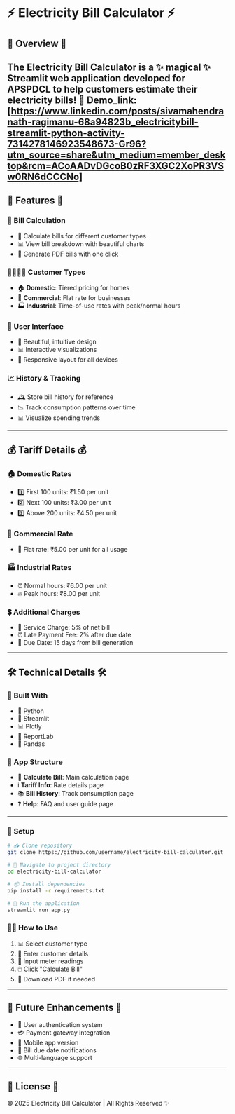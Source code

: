 # ⚡️ Electricity Bill Calculator ⚡️

## 🌟 Overview 🌟
The Electricity Bill Calculator is a ✨ magical ✨ Streamlit web application developed for APSPDCL to help customers estimate their electricity bills! 💸
Demo_link: [https://www.linkedin.com/posts/sivamahendranath-ragimanu-68a94823b_electricitybill-streamlit-python-activity-7314278146923548673-Gr96?utm_source=share&utm_medium=member_desktop&rcm=ACoAADvDGcoB0zRF3XGC2XoPR3VSw0RN6dCCCNo]
---

## 🚀 Features 🚀

### 🧮 Bill Calculation
- 🔢 Calculate bills for different customer types
- 📊 View bill breakdown with beautiful charts
- 📑 Generate PDF bills with one click

### 👨‍👩‍👧‍👦 Customer Types
- 🏠 **Domestic**: Tiered pricing for homes
- 🏢 **Commercial**: Flat rate for businesses
- 🏭 **Industrial**: Time-of-use rates with peak/normal hours

### 📱 User Interface
- 🎨 Beautiful, intuitive design
- 📊 Interactive visualizations
- 📱 Responsive layout for all devices

### 📈 History & Tracking
- 🕰️ Store bill history for reference
- 📉 Track consumption patterns over time
- 📊 Visualize spending trends

---

## 💰 Tariff Details 💰

### 🏠 Domestic Rates
- 1️⃣ First 100 units: ₹1.50 per unit
- 2️⃣ Next 100 units: ₹3.00 per unit
- 3️⃣ Above 200 units: ₹4.50 per unit

### 🏢 Commercial Rate
- 💼 Flat rate: ₹5.00 per unit for all usage

### 🏭 Industrial Rates
- ⏰ Normal hours: ₹6.00 per unit
- 🔥 Peak hours: ₹8.00 per unit

### 💲 Additional Charges
- 🔧 Service Charge: 5% of net bill
- ⏰ Late Payment Fee: 2% after due date
- 📅 Due Date: 15 days from bill generation

---

## 🛠️ Technical Details 🛠️

### 🔧 Built With
- 🐍 Python
- 🌊 Streamlit
- 📊 Plotly
- 📄 ReportLab
- 🐼 Pandas

### 📂 App Structure
- 🧮 **Calculate Bill**: Main calculation page
- ℹ️ **Tariff Info**: Rate details page
- 📚 **Bill History**: Track consumption page
- ❓ **Help**: FAQ and user guide page

---

### 🔧 Setup
```bash
# 📥 Clone repository
git clone https://github.com/username/electricity-bill-calculator.git

# 📁 Navigate to project directory
cd electricity-bill-calculator

# 📦 Install dependencies
pip install -r requirements.txt

# 🚀 Run the application
streamlit run app.py
```

### 👨‍💻 How to Use
1. 📊 Select customer type
2. 📝 Enter customer details
3. 🔢 Input meter readings
4. 🖱️ Click "Calculate Bill"
5. 📄 Download PDF if needed

---

## 🔮 Future Enhancements 🔮
- 🔐 User authentication system
- 💳 Payment gateway integration
- 📱 Mobile app version
- 🔔 Bill due date notifications
- 🌐 Multi-language support

---


## 📝 License 📝
© 2025 Electricity Bill Calculator | All Rights Reserved ✨

